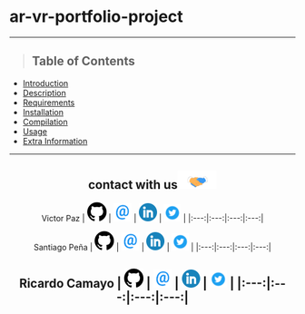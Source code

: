# ar-vr-portfolio-project
---

> ## Table of Contents

* [Introduction](#Introduction)
* [Description](#description)
* [Requirements](#requirements)
* [Installation](#installation)
* [Compilation](#Compilation)
* [Usage](#usage)
* [Extra Information](#Extra-information)

---

<div align="center">

<h2>
    contact with us<img src="https://github.com/SurvivalRoomVR/ar-vr-portfolio-project/blob/main/img/Handshake.gif" height="32px">
</h2>

Victor Paz
| [<img src="https://github.com/SurvivalRoomVR/ar-vr-portfolio-project/blob/main/img/GitHub.png" alt="Github logo" width="34">](https://github.com/VMP1312) | [<img src="https://github.com/SurvivalRoomVR/ar-vr-portfolio-project/blob/main/img/email.png" alt="email logo" height="32">](mailto:1555@holbertonschool.com) | [<img src="https://github.com/SurvivalRoomVR/ar-vr-portfolio-project/blob/main/img/linkedin-icon.png" alt="linkind logo" width="32">](https://www.linkedin.com/in/victor-paz-11b56b84/) | [<img src="https://github.com/SurvivalRoomVR/ar-vr-portfolio-project/blob/main/img/twitter.png" alt="Twitter Logo" width="30">](https://twitter.com/VictorP1312) |
|:---:|:---:|:---:|:---:|

Santiago Peña
| [<img src="https://github.com/SurvivalRoomVR/ar-vr-portfolio-project/blob/main/img/GitHub.png" alt="Github logo" width="34">](https://github.com/santiagopemo) | [<img src="https://github.com/SurvivalRoomVR/ar-vr-portfolio-project/blob/main/img/email.png" alt="email logo" height="32">](mailto:santiagopemo@gmail.com) | [<img src="https://github.com/SurvivalRoomVR/ar-vr-portfolio-project/blob/main/img/linkedin-icon.png" alt="linkedin logo" width="32">](https://www.linkedin.com/in/santiagopemo/) | [<img src="https://github.com/SurvivalRoomVR/ar-vr-portfolio-project/blob/main/img/twitter.png" alt="Twitter Logo" width="30">](https://twitter.com/santiagopemo) |
|:---:|:---:|:---:|:---:|

Ricardo Camayo
| [<img src="https://github.com/SurvivalRoomVR/ar-vr-portfolio-project/blob/main/img/GitHub.png" alt="Github logo" width="34">](https://github.com/ricardo1470/README/blob/master/README.md) | [<img src="https://github.com/SurvivalRoomVR/ar-vr-portfolio-project/blob/main/img/email.png" alt="email logo" height="32">](mailto:ricardo.alfonso.camayo@gmail.com) | [<img src="https://github.com/SurvivalRoomVR/ar-vr-portfolio-project/blob/main/img/linkedin-icon.png" alt="linkedin logo" width="32">](https://www.linkedin.com/in/ricardo-alfonso-camayo/) | [<img src="https://github.com/SurvivalRoomVR/ar-vr-portfolio-project/blob/main/img/twitter.png" alt="Twitter Logo" width="30">](https://twitter.com/RICARDO1470) |
|:---:|:---:|:---:|:---:|
---